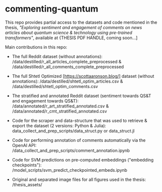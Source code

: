 # commenting-quantum

This repo provides partial access to the datasets and code mentioned in the thesis, _"Exploring sentiment and engagement of comments on news articles about quantum science & technology using pre-trained transformers"_, available at {THESIS PDF HANDLE, coming soon...]  <br>

Main contributions in this repo:
- The full Reddit dataset (without annotations):
/data/destilled/r_all_articles_complete_preprocessed & /data/destilled/r_all_comments_complete_preprocessed

- The full Shtetl Optimized [https://scottaaronson.blog/] dataset (without annotations):
/data/destilled/shtetl_optim_articles.csv & /data/destilled/shtetl_optim_comments.csv

- The stratified and annotated Reddit dataset (sentiment towards QS&T and engagement towards QS&T): <br>
/data/annotated/r_art_stratified_annotated.csv & /data/annotated/r_cmt_stratified_annotated.csv

- Code for the scraper and data-structure that was used to retrieve & export the dataset (2 versions: Python & Julia):  <br>
data_collect_and_prep_scripts/data_struct.py or data_struct.jl

- Code for performing annotation of comments automatically via the OpenAI API:  <br>
/data_collect_and_prep_scripts/comment_annotation.ipynb

- Code for SVM predictions on pre-computed embeddings ("embedding checkpoints"):  <br>
/model_scripts/svm_predict_checkpointed_embeds.ipynb

- Original and separated image files for all figures used in the thesis:  <br>
/thesis_assets/

